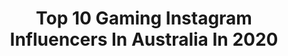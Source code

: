 ---
title: Top 10 Gaming Instagram Influencers In Australia In 2020
description: >-
  Find top gaming Instagram influencers in Australia in 2020. Most popular hashtags: #gaming #stayhome #easter #hollywood.
platform: Instagram
profiles:
  - username: "sammyfosgaming"
    fullname: >-
      SammyFosGaming
    location: "Australia"
    followers: 2937
    engagement: 2701
    commentsToLikes: 0.134956
    id: ck8t46gub5o270j78zp7r42um
    verified: false
    hashtags: "#showmeyourstack, #lofihiphop, #ptcgame, #spidermanps4"
  - username: "zoetwodots"
    fullname: >-
      Zoë
    location: "Australia"
    followers: 35476
    engagement: 832
    commentsToLikes: 0.016348
    id: ck0u0y1zxv9kv0i19k4j5c58z
    verified: false
    hashtags: "#unboxing, #newcastle, #acnhswitch, #minccino"
  - username: "2busygamers"
    fullname: >-
      2 BusyGamers, Neil  🇦🇺
    location: "Australia"
    followers: 6704
    engagement: 503
    commentsToLikes: 0.088775
    id: ck8tctwzw0nzb0j78qrqwm5w3
    verified: false
    hashtags: "#capcom, #doom, #switchfamm, #persona5royal"
  - username: "mr.nagy"
    fullname: >-
      Steven N -  Class Act Images
    location: "Australia"
    followers: 6546
    engagement: 1643
    commentsToLikes: 0.007009
    id: ckap4qib58f2s0i787pr18jpj
    verified: false
    hashtags: "#status2020"
  - username: "cassiedakota"
    fullname: >-
      🌸 c a s s i e 🌸
    location: "Australia"
    followers: 15484
    engagement: 571
    commentsToLikes: 0.062205
    id: ck0tuax826du40i19ys29g0d7
    verified: false
    hashtags: "#sudio, #sudiomoments, #oscarwylee, #sonyfoundation"
  - username: "fastlanegaming"
    fullname: >-
      Forza Horizon & More
    location: "Australia"
    followers: 86979
    engagement: 289
    commentsToLikes: 0.009479
    id: ck1387bwmeucy0i197kwmo4lt
    verified: false
    hashtags: "#fairlady240z, #lamborghiniaventador, #viperacr, #240z"
  - username: "super_nindando"
    fullname: >-
      Dan
    location: "Australia"
    followers: 7498
    engagement: 1421
    commentsToLikes: 0.018674
    id: ck8t43daj5d5z0j78t6wmkbsx
    verified: false
    hashtags: "#birthday, #gifted, #bubsy, #strangerthings"
  - username: "elefire_the_elf"
    fullname: >-
      Elefire grey
    location: "Australia"
    followers: 60362
    engagement: 439
    commentsToLikes: 0.024884
    id: ck15tynd2kjv90i19c5egb0rj
    verified: false
    hashtags: "#meme, #brony, #pastelgoth, #boosette"
  - username: "infamousbylaura"
    fullname: >-
      Laura Gilbert 🖤
    location: "Australia"
    followers: 276187
    engagement: 387
    commentsToLikes: 0.009156
    id: ck8t1n49rwb5w0j784dy1f5fd
    verified: false
    hashtags: "#twitchaffiliate, #catwomancostume, #pokemoncosplay, #wishlist"
  - username: "cheyennerae_hernandez"
    fullname: >-
      Cheyenne Rae Hernandez
    location: "Australia"
    followers: 25810
    engagement: 184
    commentsToLikes: 0.037805
    id: ck0u11przvgq30i19w6z5y5k9
    verified: false
    hashtags: "#pachamama, #challenge, #mylove, #easter"
---